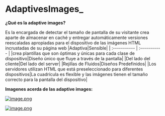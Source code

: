 # AdaptivesImages_
**¿Qué es la adaptive images?** 

Es la encargada de detectar el tamaño de pantalla de su visitante crea aparte de almacenar en caché y entregar automáticamente versiones reescaladas apropiadas para el dispositivo de las imágenes HTML incrustadas de su página web
|Adaptiva|Sensible|
  | :----------- | :----------- |
 |crea plantillas que son óptimas y únicas para cada clase de dispositivo|Diseño único que fluye a través de la pantalla|
 |Del lado del cliente|Del lado del server|
 |Rejillas de Fluidos|Diseños Predefinidos|
 |Los servidores utilizan HTML que está preseleccionado para diferentes dispositivos|La cuadrícula es flexible y las imágenes tienen el tamaño correcto para la pantalla del dispositivo|

**Imagenes acerda de las adaptive images:** 

[![image.png](https://i.postimg.cc/Z5bdPmtN/image.png)](https://postimg.cc/YhP0kJS2)

[![image.png](https://i.postimg.cc/jS1SWYst/image.png)](https://postimg.cc/18pQTTnj)
